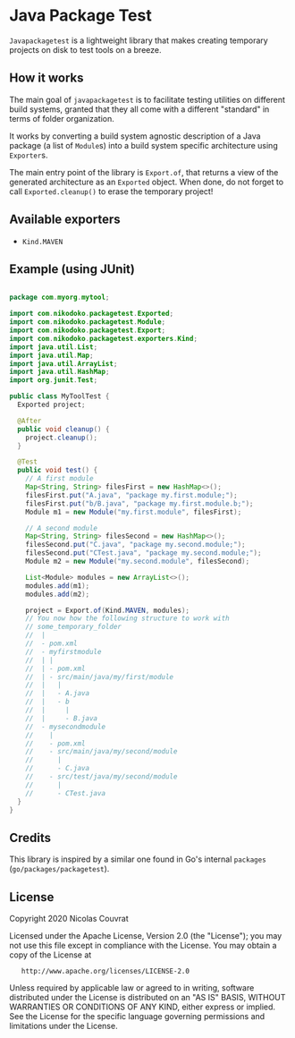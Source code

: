 # Java Package Test

`Javapackagetest` is a lightweight library that makes creating temporary projects on disk to test
tools on a breeze.

## How it works

The main goal of `javapackagetest` is to facilitate testing utilities on different build systems,
granted that they all come with a different "standard" in terms of folder organization.

It works by converting a build system agnostic description of a Java package (a list of `Module`s)
into a build system specific architecture using `Exporter`s.

The main entry point of the library is `Export.of`, that returns a view of the generated
architecture as an `Exported` object. When done, do not forget to call `Exported.cleanup()`
to erase the temporary project!

## Available exporters

* `Kind.MAVEN`

## Example (using JUnit)

```java

package com.myorg.mytool;

import com.nikodoko.packagetest.Exported;
import com.nikodoko.packagetest.Module;
import com.nikodoko.packagetest.Export;
import com.nikodoko.packagetest.exporters.Kind;
import java.util.List;
import java.util.Map;
import java.util.ArrayList;
import java.util.HashMap;
import org.junit.Test;

public class MyToolTest {
  Exported project;

  @After
  public void cleanup() {
    project.cleanup();
  }

  @Test
  public void test() {
    // A first module
    Map<String, String> filesFirst = new HashMap<>();
    filesFirst.put("A.java", "package my.first.module;");
    filesFirst.put("b/B.java", "package my.first.module.b;");
    Module m1 = new Module("my.first.module", filesFirst);

    // A second module
    Map<String, String> filesSecond = new HashMap<>();
    filesSecond.put("C.java", "package my.second.module;");
    filesSecond.put("CTest.java", "package my.second.module;");
    Module m2 = new Module("my.second.module", filesSecond);

    List<Module> modules = new ArrayList<>();
    modules.add(m1);
    modules.add(m2);

    project = Export.of(Kind.MAVEN, modules);
    // You now how the following structure to work with
    // some_temporary_folder
    //  |
    //  - pom.xml
    //  - myfirstmodule
    //  | |
    //  | - pom.xml
    //  | - src/main/java/my/first/module
    //  |   |
    //  |   - A.java
    //  |   - b
    //  |     |
    //  |     - B.java
    //  - mysecondmodule
    //    |
    //    - pom.xml
    //    - src/main/java/my/second/module
    //      |
    //      - C.java
    //    - src/test/java/my/second/module
    //      |
    //      - CTest.java
  }
}
```

## Credits

This library is inspired by a similar one found in Go's internal `packages` (`go/packages/packagetest`).

## License

   Copyright 2020 Nicolas Couvrat

   Licensed under the Apache License, Version 2.0 (the "License");
   you may not use this file except in compliance with the License.
   You may obtain a copy of the License at

       http://www.apache.org/licenses/LICENSE-2.0

   Unless required by applicable law or agreed to in writing, software
   distributed under the License is distributed on an "AS IS" BASIS,
   WITHOUT WARRANTIES OR CONDITIONS OF ANY KIND, either express or implied.
   See the License for the specific language governing permissions and
   limitations under the License.
